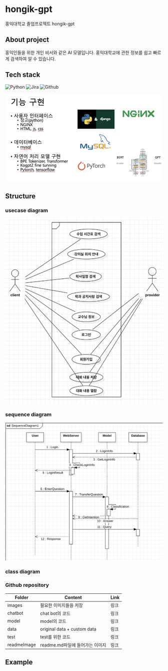 # hongik-gpt
홍익대학교 졸업프로젝트 hongik-gpt

## About project
홍익인들을 위한 개인 비서와 같은 AI 모델입니다. 
홍익대학교에 관한 정보를 쉽고 빠르게 검색하여 알 수 있습니다.

## Tech stack
![Python](https://img.shields.io/badge/Python-3776AB.svg?&style=for-the-badge&logo=Python&logoColor=white)
![Jira](https://img.shields.io/badge/Jira-0052CC.svg?&style=for-the-badge&logo=Jira&logoColor=black)
![Github](https://img.shields.io/badge/Github-181717.svg?&style=for-the-badge&logo=Github&logoColor=white)

![tech stack](/ReadmeImages/techStack.png)

## Structure

### usecase diagram
![Sequence Diagram](/ReadmeImages/UCDiagram.png)

### sequence diagram
![Sequence Diagram](/ReadmeImages/SeqDiagram.png)

### class diagram

### Github repository

| Folder      | Content                     | Link |
| ----------- | --------------------------- | ---- |
| images      | 필요한 이미지들을 저장                | 링크   |
| chatbot     | chat bot의 코드                | 링크   |
| model       | model의 코드                   | 링크   |
| data        | original data + custom data | 링크   |
| test        | test를 위한 코드                 | 링크   |
| readmeImage | readme.md파일에 들어가는 이미지       | 링크   |


## Example
